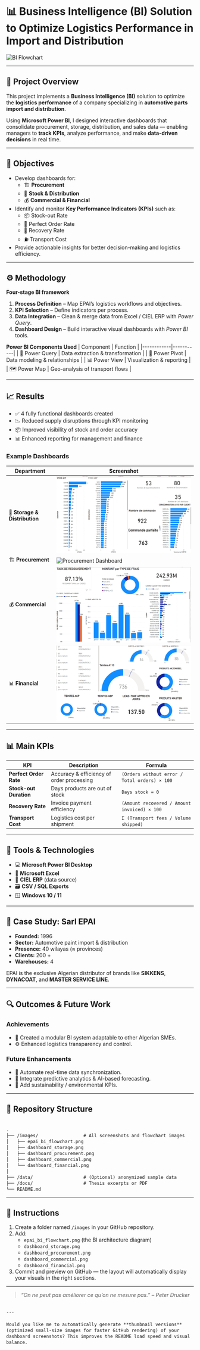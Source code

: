 
# 📊 Business Intelligence (BI) Solution to Optimize Logistics Performance in Import and Distribution

![BI Flowchart](./images/epai_bi_flowchart.png)

---

## 🚀 Project Overview
This project implements a **Business Intelligence (BI)** solution to optimize the **logistics performance** of a company specializing in **automotive parts import and distribution**.

Using **Microsoft Power BI**, I designed interactive dashboards that consolidate procurement, storage, distribution, and sales data — enabling managers to **track KPIs**, analyze performance, and make **data-driven decisions** in real time.

---

## 🎯 Objectives
- Develop dashboards for:
  - 🏗 **Procurement**
  - 🏬 **Stock & Distribution**
  - 💰 **Commercial & Financial**
- Identify and monitor **Key Performance Indicators (KPIs)** such as:
  - 📦 Stock-out Rate  
  - 🚚 Perfect Order Rate  
  - 💸 Recovery Rate  
  - ⛽ Transport Cost
- Provide actionable insights for better decision-making and logistics efficiency.

---

## ⚙️ Methodology
**Four-stage BI framework**

1. **Process Definition** – Map EPAI’s logistics workflows and objectives.  
2. **KPI Selection** – Define indicators per process.  
3. **Data Integration** – Clean & merge data from Excel / CIEL ERP with *Power Query*.  
4. **Dashboard Design** – Build interactive visual dashboards with *Power BI* tools.

**Power BI Components Used**
| Component | Function |
|------------|-----------|
| 🔄 Power Query | Data extraction & transformation |
| 🧮 Power Pivot | Data modeling & relationships |
| 📊 Power View | Visualization & reporting |
| 🗺 Power Map | Geo-analysis of transport flows |

---

## 📈 Results
- ✅ 4 fully functional dashboards created  
- 📉 Reduced supply disruptions through KPI monitoring  
- 📦 Improved visibility of stock and order accuracy  
- 📊 Enhanced reporting for management and finance  

### Example Dashboards
| Department | Screenshot |
|-------------|-------------|
| 🏬 **Storage & Distribution** | ![Storage Dashboard](./images/dashboard_storage.png) |
| 🏗 **Procurement** | ![Procurement Dashboard](./images/dashboard_procurement.png) |
| 💰 **Commercial** | ![Commercial Dashboard](./images/dashboard_commercial.png) |
| 📊 **Financial** | ![Financial Dashboard](./images/dashboard_financial.png) |

---

## 📊 Main KPIs

| KPI | Description | Formula |
|------|--------------|----------|
| **Perfect Order Rate** | Accuracy & efficiency of order processing | `(Orders without error / Total orders) × 100` |
| **Stock-out Duration** | Days products are out of stock | `Days stock = 0` |
| **Recovery Rate** | Invoice payment efficiency | `(Amount recovered / Amount invoiced) × 100` |
| **Transport Cost** | Logistics cost per shipment | `Σ (Transport fees / Volume shipped)` |

---

## 🧠 Tools & Technologies
- 💻 **Microsoft Power BI Desktop**  
- 📘 **Microsoft Excel**  
- 🧾 **CIEL ERP** (data source)  
- 🗃 **CSV / SQL Exports**  
- 🪟 **Windows 10 / 11**

---

## 🏢 Case Study: Sarl EPAI
- **Founded:** 1996  
- **Sector:** Automotive paint import & distribution  
- **Presence:** 40 wilayas (≈ provinces)  
- **Clients:** 200 +  
- **Warehouses:** 4  

EPAI is the exclusive Algerian distributor of brands like **SIKKENS**, **DYNACOAT**, and **MASTER SERVICE LINE**.

---

## 🔍 Outcomes & Future Work
### Achievements
- 🧭 Created a modular BI system adaptable to other Algerian SMEs.  
- ⚙️ Enhanced logistics transparency and control.  

### Future Enhancements
- 🔁 Automate real-time data synchronization.  
- 🤖 Integrate predictive analytics & AI-based forecasting.  
- 🌱 Add sustainability / environmental KPIs.  

---

## 📁 Repository Structure
```

.
├── /images/                 # All screenshots and flowchart images
│   ├── epai_bi_flowchart.png
│   ├── dashboard_storage.png
│   ├── dashboard_procurement.png
│   ├── dashboard_commercial.png
│   └── dashboard_financial.png
│
├── /data/                   # (Optional) anonymized sample data
├── /docs/                   # Thesis excerpts or PDF
└── README.md

```

---

## 🧭 Instructions

1. Create a folder named `/images` in your GitHub repository.  
2. Add:
   - `epai_bi_flowchart.png` (the BI architecture diagram)
   - `dashboard_storage.png`
   - `dashboard_procurement.png`
   - `dashboard_commercial.png`
   - `dashboard_financial.png`
3. Commit and preview on GitHub — the layout will automatically display your visuals in the right sections.

---

> *“On ne peut pas améliorer ce qu’on ne mesure pas.” – Peter Drucker*
```

---

Would you like me to automatically generate **thumbnail versions** (optimized small-size images for faster GitHub rendering) of your dashboard screenshots? This improves the README load speed and visual balance.
